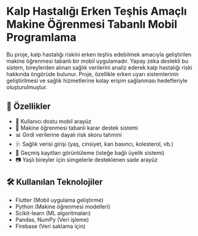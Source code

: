 # Kalp Hastalığı Erken Teşhis Amaçlı Makine Öğrenmesi Tabanlı Mobil Programlama

Bu proje, kalp hastalığı riskini erken teşhis edebilmek amacıyla geliştirilen makine öğrenmesi tabanlı bir mobil uygulamadır. Yapay zeka destekli bu sistem, bireylerden alınan sağlık verilerini analiz ederek kalp hastalığı riski hakkında öngörüde bulunur. Proje, özellikle erken uyarı sistemlerinin geliştirilmesi ve sağlık hizmetlerine kolay erişim sağlanması hedefleriyle oluşturulmuştur.

## 🚀 Özellikler

- 📱 Kullanıcı dostu mobil arayüz  
- 🤖 Makine öğrenmesi tabanlı karar destek sistemi  
- 📊 Girdi verilerine dayalı risk skoru tahmini  
- 🩺 Sağlık verisi girişi (yaş, cinsiyet, kan basıncı, kolesterol, vb.)  
- 💾 Geçmiş kayıtları görüntüleme (isteğe bağlı üyelik sistemi)  
- 📷 Yaşlı bireyler için simgelerle desteklenen sade arayüz  

## 🛠 Kullanılan Teknolojiler

- Flutter (Mobil uygulama geliştirme)  
- Python (Makine öğrenmesi modelleri)  
- Scikit-learn (ML algoritmaları)  
- Pandas, NumPy (Veri işleme)  
- Firebase (Veri saklama için)  

